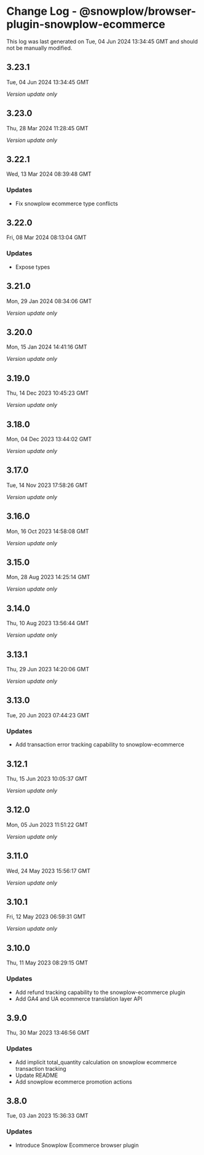 # Change Log - @snowplow/browser-plugin-snowplow-ecommerce

This log was last generated on Tue, 04 Jun 2024 13:34:45 GMT and should not be manually modified.

## 3.23.1
Tue, 04 Jun 2024 13:34:45 GMT

_Version update only_

## 3.23.0
Thu, 28 Mar 2024 11:28:45 GMT

_Version update only_

## 3.22.1
Wed, 13 Mar 2024 08:39:48 GMT

### Updates

- Fix snowplow ecommerce type conflicts

## 3.22.0
Fri, 08 Mar 2024 08:13:04 GMT

### Updates

- Expose types

## 3.21.0
Mon, 29 Jan 2024 08:34:06 GMT

_Version update only_

## 3.20.0
Mon, 15 Jan 2024 14:41:16 GMT

_Version update only_

## 3.19.0
Thu, 14 Dec 2023 10:45:23 GMT

_Version update only_

## 3.18.0
Mon, 04 Dec 2023 13:44:02 GMT

_Version update only_

## 3.17.0
Tue, 14 Nov 2023 17:58:26 GMT

_Version update only_

## 3.16.0
Mon, 16 Oct 2023 14:58:08 GMT

_Version update only_

## 3.15.0
Mon, 28 Aug 2023 14:25:14 GMT

_Version update only_

## 3.14.0
Thu, 10 Aug 2023 13:56:44 GMT

_Version update only_

## 3.13.1
Thu, 29 Jun 2023 14:20:06 GMT

_Version update only_

## 3.13.0
Tue, 20 Jun 2023 07:44:23 GMT

### Updates

- Add transaction error tracking capability to snowplow-ecommerce

## 3.12.1
Thu, 15 Jun 2023 10:05:37 GMT

_Version update only_

## 3.12.0
Mon, 05 Jun 2023 11:51:22 GMT

_Version update only_

## 3.11.0
Wed, 24 May 2023 15:56:17 GMT

_Version update only_

## 3.10.1
Fri, 12 May 2023 06:59:31 GMT

_Version update only_

## 3.10.0
Thu, 11 May 2023 08:29:15 GMT

### Updates

- Add refund tracking capability to the snowplow-ecommerce plugin
- Add GA4 and UA ecommerce translation layer API

## 3.9.0
Thu, 30 Mar 2023 13:46:56 GMT

### Updates

- Add implicit total_quantity calculation on snowplow ecommerce transaction tracking
- Update README
- Add snowplow ecommerce promotion actions

## 3.8.0
Tue, 03 Jan 2023 15:36:33 GMT

### Updates

- Introduce Snowplow Ecommerce browser plugin

